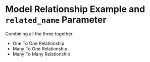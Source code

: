 # Model Relationship Example and `related_name` Parameter

Combining all the three together
- One To One Relationship
- Many To One Relationship
- Many To Many Relationship
